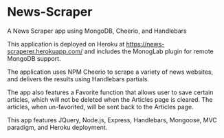# News-Scraper

A News Scraper app using MongoDB, Cheerio, and Handlebars

This application is deployed on Heroku at https://news-scraperer.herokuapp.com/ and includes the MonogLab plugin for remote MongoDB support.

The application uses NPM Cheerio to scrape a variety of news websites, and delivers the results using Handlebars partials.

The app also features a Favorite function that allows user to save certain articles, which will not be deleted when the Articles page is cleared. The articles, when un-favorited, will be sent back to the Articles page.

This app features JQuery, Node.js, Express, Handlebars, Mongoose, MVC paradigm, and Heroku deployment.
